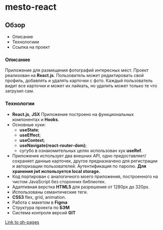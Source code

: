 # mesto-react

## Обзор

* Описание
* Технологиии
* Ссылка на проект

### Описание ###

Приложение для размещения фотографий интересных мест. Проект реализован на **React.js**. Пользователь может редактировать свой профиль, добавлять и удалять карточки с фото. Каждый пользователь видит все карточки и может их лайкать, но удалить может только те что загрузил сам.

### Технологии ###

* **React.js**, **JSX** Приложение построено на функциональных компонентах и **Hooks**. 
* Основные хуки: 
    * **useState**; 
    * **useEffect**;
    * **useContext**;
    * **useNavigate(react-router-dom)**;
    * сугубо в ознакомительных целях использован хук **useRef**. 
* Приложение использует два внешних API, одно предоставляет/сохраняет данные карточек, другое предназначено для регистрации и авторизации пользователей. Аутентификация по паролю. **Для хранения jwt используется local storage.** 
* Код портирован с аналогичного моего приложения, построенного на чистом JavaScript без сторонних библиотек.
* Адаптивная верстка **HTML5** для разрешения от 1280px до 320px. 
* Использованы семантические теги.
* **CSS3** flex, grid, animation.
* Работа с макетом в **Figma**
* Cтруктура проекта по **БЭМ**
* Система контроля версий **GIT**

[Link to gh-pages](https://maksnikulnikov.github.io/react-mesto-auth/)
